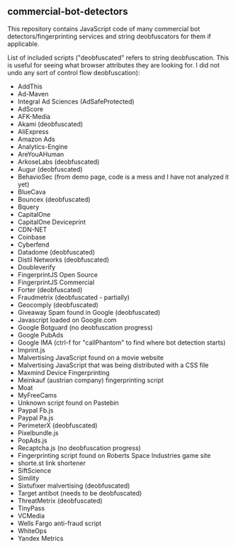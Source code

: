 ## commercial-bot-detectors

This repository contains JavaScript code of many commercial bot detectors/fingerprinting services and string deobfuscators for them if applicable.  

List of included scripts ("deobfuscated" refers to string deobfuscation.  This is useful for seeing what browser attributes they are looking for.  I did not undo any sort of control flow deobfuscation):

* AddThis
* Ad-Maven
* Integral Ad Sciences (AdSafeProtected)
* AdScore
* AFK-Media
* Akami (deobfuscated)
* AliExpress
* Amazon Ads
* Analytics-Engine
* AreYouAHuman
* ArkoseLabs (deobfuscated)
* Augur (deobfuscated)
* BehavioSec (from demo page, code is a mess and I have not analyzed it yet)
* BlueCava
* Bouncex (deobfuscated)
* Bquery
* CapitalOne
* CapitalOne Deviceprint
* CDN-NET
* Coinbase
* Cyberfend
* Datadome (deobfuscated)
* Distil Networks (deobfuscated)
* Doubleverify
* FingerprintJS Open Source
* FingerprintJS Commercial
* Forter (deobfuscated)
* Fraudmetrix (deobfuscated - partially)
* Geocomply (deobfuscated)
* Giveaway Spam found in Google (deobfuscated)
* Javascript loaded on Google.com
* Google Botguard (no deobfuscation progress)
* Google PubAds
* Google IMA (ctrl-f for "callPhantom" to find where bot detection starts)
* Imprint.js
* Malvertising JavaScript found on a movie website
* Malvertising JavaScript that was being distributed with a CSS file
* Maxmind Device Fingerprinting
* Meinkauf (austrian company) fingerprinting script
* Moat
* MyFreeCams
* Unknown script found on Pastebin
* Paypal Fb.js
* Paypal Pa.js
* PerimeterX (deobfuscated)
* Pixelbundle.js
* PopAds.js
* Recaptcha.js (no deobfuscation progress)
* Fingerprinting script found on Roberts Space Industries game site
* shorte.st link shortener
* SiftScience
* Simility
* Sixtufixer malvertising (deobfuscated)
* Target antibot (needs to be deobfuscated)
* ThreatMetrix (deobfuscated)
* TinyPass
* VCMedia
* Wells Fargo anti-fraud script
* WhiteOps
* Yandex Metrics